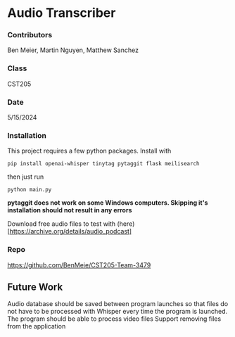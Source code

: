 # Audio Transcriber
### Contributors
Ben Meier, Martin Nguyen, Matthew Sanchez

### Class
CST205

### Date
5/15/2024

### Installation
This project requires a few python packages. Install with
```
pip install openai-whisper tinytag pytaggit flask meilisearch
```
then just run
```
python main.py
```

__pytaggit does not work on some Windows computers. Skipping it's installation should not result in any errors__

Download free audio files to test with (here)[https://archive.org/details/audio_podcast]

### Repo
https://github.com/BenMeie/CST205-Team-3479

## Future Work
Audio database should be saved between program launches so that files do not have to be processed with Whisper every time the program is launched.
The program should be able to process video files
Support removing files from the application